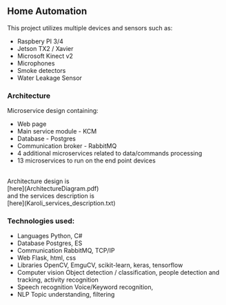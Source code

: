 ## **Home Automation**

This project utilizes multiple devices and sensors such as:
 - Raspbery PI 3/4
 - Jetson TX2 / Xavier
 - Microsoft Kinect v2
 - Microphones
 - Smoke detectors
 - Water Leakage Sensor
 
 
### Architecture
Microservice design containing:
- Web page 
- Main service module - KCM
- Database - Postgres
- Communication broker - RabbitMQ
- 4 additional microservices related to data/commands processing 
- 13 microservices to run on the end point devices 
<br/>
Architecture design is 
<br/>
[here](ArchitectureDiagram.pdf) 
<br/>
and the services description is 
<br/>
[here](Karoli_services_description.txt)
<br/>

### Technologies used:
- Languages
	Python, C#
- Database
	Postgres, ES
- Communication
	RabbitMQ, TCP/IP
- Web
	Flask, html, css
- Libraries
	OpenCV, EmguCV, scikit-learn, keras, tensorflow
- Computer vision
	Object detection / classification, people detection and tracking, activity recognition
- Speech recognition
	Voice/Keyword recognition, 
- NLP 
	Topic understanding, filtering
	
